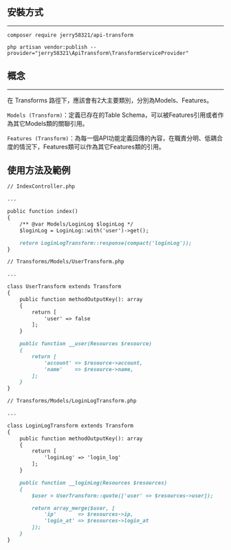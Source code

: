 ## 安裝方式

---

`composer require jerry58321/api-transform`

`php artisan vendor:publish --provider="jerry58321\ApiTransform\TransformServiceProvider"`

## 概念

---

在 Transforms 路徑下，應該會有2大主要類別，分別為Models、Features。

`Models (Transform)`：定義已存在的Table Schema，可以被Features引用或者作為其它Models類的關聯引用。

`Features (Transform)`：為每一個API功能定義回傳的內容，在職責分明、低耦合度的情況下，Features類可以作為其它Features類的引用。

## 使用方法及範例

```markdown
// IndexController.php

...

public function index()
{
    /** @var Models/LoginLog $loginLog */
    $loginLog = LoginLog::with('user')->get();

    return LoginLogTransform::response(compact('loginLog'));
}
```

```markdown
// Transforms/Models/UserTransform.php

...

class UserTransform extends Transform
{
    public function methodOutputKey(): array
    {
        return [
            'user' => false
        ];
    }

    public function __user(Resources $resource)
    {
        return [
            'account' => $resource->account,
            'name'    => $resource->name,
        ];
    }
}
```

```markdown
// Transforms/Models/LoginLogTransform.php

...

class LoginLogTransform extends Transform
{
    public function methodOutputKey(): array
    {
        return [
            'loginLog' => 'login_log'
        ];
    }

    public function __loginLog(Resources $resources)
    {
        $user = UserTransform::quote(['user' => $resources->user]);

        return array_merge($user, [
            'ip'       => $resources->ip,
            'login_at' => $resources->login_at
        ]);
    }
}
```
